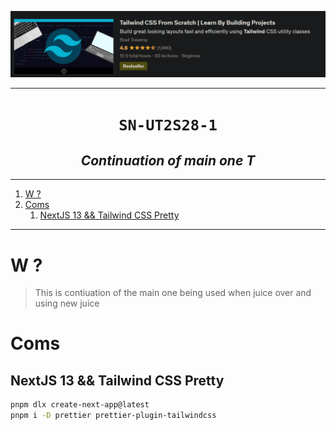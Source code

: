 ![](sn/2023-06-21_05-56-43.png)

---

<h1 align="center"><code> SN-UT2S28-1 </code></h1>
<h2 align="center"><i> Continuation of main one T </i></h1>

---

1. [W ?](#w-)
2. [Coms](#coms)
   1. [NextJS 13 \&\& Tailwind CSS Pretty](#nextjs-13--tailwind-css-pretty)

---

# W ?

> This is contiuation of the main one being used when juice over and using new juice

# Coms

## NextJS 13 && Tailwind CSS Pretty

```sh
pnpm dlx create-next-app@latest
pnpm i -D prettier prettier-plugin-tailwindcss
```
